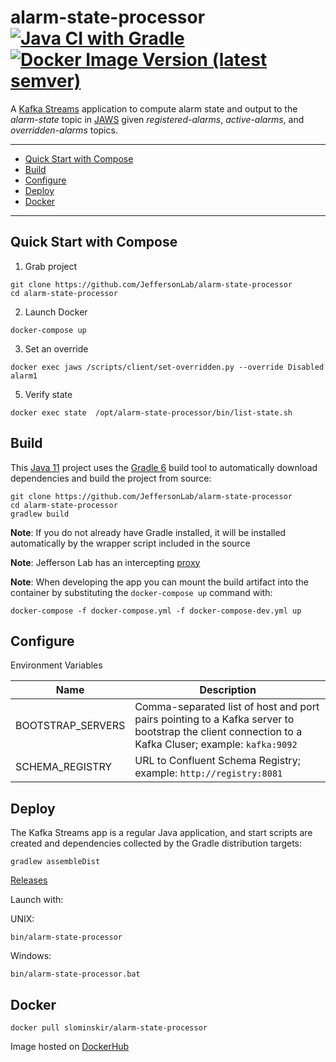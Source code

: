 # alarm-state-processor [![Java CI with Gradle](https://github.com/JeffersonLab/alarm-state-processor/workflows/Java%20CI%20with%20Gradle/badge.svg)](https://github.com/JeffersonLab/alarm-state-processor/actions?query=workflow%3A%22Java+CI+with+Gradle%22) [![Docker Image Version (latest semver)](https://img.shields.io/docker/v/slominskir/alarm-state-processor?sort=semver&label=DockerHub)](https://hub.docker.com/r/slominskir/alarm-state-processor)
A [Kafka Streams](https://kafka.apache.org/documentation/streams/) application to compute alarm state and output to the _alarm-state_ topic in [JAWS](https://github.com/JeffersonLab/jaws) given _registered-alarms_, _active-alarms_, and _overridden-alarms_ topics.

---
 - [Quick Start with Compose](https://github.com/JeffersonLab/alarm-state-processor#quick-start-with-compose)
 - [Build](https://github.com/JeffersonLab/alarm-state-processor#build)
 - [Configure](https://github.com/JeffersonLab/alarm-state-processor#configure)
 - [Deploy](https://github.com/JeffersonLab/alarm-state-processor#deploy)
 - [Docker](https://github.com/JeffersonLab/alarm-state-processor#docker)
 ---

## Quick Start with Compose 
1. Grab project
```
git clone https://github.com/JeffersonLab/alarm-state-processor
cd alarm-state-processor
```
2. Launch Docker
```
docker-compose up
```
3. Set an override
```
docker exec jaws /scripts/client/set-overridden.py --override Disabled alarm1
```
5. Verify state
```
docker exec state  /opt/alarm-state-processor/bin/list-state.sh
```
## Build
This [Java 11](https://adoptopenjdk.net/) project uses the [Gradle 6](https://gradle.org/) build tool to automatically download dependencies and build the project from source:

```
git clone https://github.com/JeffersonLab/alarm-state-processor
cd alarm-state-processor
gradlew build
```
**Note**: If you do not already have Gradle installed, it will be installed automatically by the wrapper script included in the source

**Note**: Jefferson Lab has an intercepting [proxy](https://gist.github.com/slominskir/92c25a033db93a90184a5994e71d0b78)

**Note**: When developing the app you can mount the build artifact into the container by substituting the `docker-compose up` command with:
```
docker-compose -f docker-compose.yml -f docker-compose-dev.yml up
```

## Configure
Environment Variables

| Name | Description |
|---|---|
| BOOTSTRAP_SERVERS | Comma-separated list of host and port pairs pointing to a Kafka server to bootstrap the client connection to a Kafka Cluser; example: `kafka:9092` |
| SCHEMA_REGISTRY | URL to Confluent Schema Registry; example: `http://registry:8081` |

## Deploy
The Kafka Streams app is a regular Java application, and start scripts are created and dependencies collected by the Gradle distribution targets:

```
gradlew assembleDist
```

[Releases](https://github.com/JeffersonLab/alarms-filter/releases)

Launch with:

UNIX:
```
bin/alarm-state-processor
```
Windows:
```
bin/alarm-state-processor.bat
```

## Docker
```
docker pull slominskir/alarm-state-processor
```
Image hosted on [DockerHub](https://hub.docker.com/r/slominskir/alarm-state-processor)

